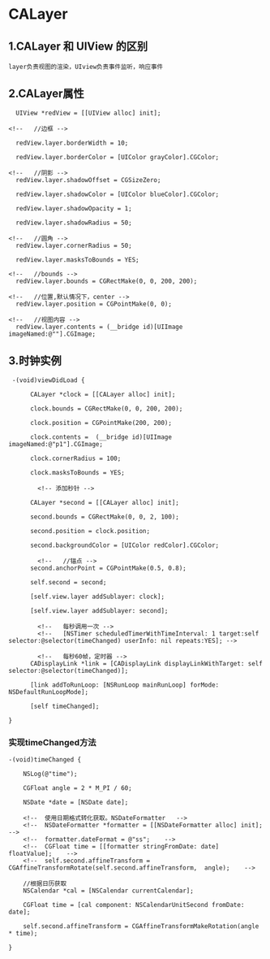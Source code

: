 # CALayer


## 1.CALayer 和 UIView 的区别

    layer负责视图的渲染，UIview负责事件监听，响应事件
    
## 2.CALayer属性

      UIView *redView = [[UIView alloc] init];

    <!--   //边框 -->

      redView.layer.borderWidth = 10;

      redView.layer.borderColor = [UIColor grayColor].CGColor;

    <!--   //阴影 -->
      redView.layer.shadowOffset = CGSizeZero;

      redView.layer.shadowColor = [UIColor blueColor].CGColor;

      redView.layer.shadowOpacity = 1;

      redView.layer.shadowRadius = 50;

    <!--   //圆角 -->
      redView.layer.cornerRadius = 50;

      redView.layer.masksToBounds = YES;

    <!--   //bounds -->
      redView.layer.bounds = CGRectMake(0, 0, 200, 200);

    <!--   //位置,默认情况下，center -->
      redView.layer.position = CGPointMake(0, 0);

    <!--   //视图内容 -->
      redView.layer.contents = (__bridge id)[UIImage imageNamed:@""].CGImage;
  
## 3.时钟实例

<!-- 添加钟表 -->

     -(void)viewDidLoad {

          CALayer *clock = [[CALayer alloc] init];

          clock.bounds = CGRectMake(0, 0, 200, 200);

          clock.position = CGPointMake(200, 200);

          clock.contents =  (__bridge id)[UIImage imageNamed:@"p1"].CGImage;

          clock.cornerRadius = 100;

          clock.masksToBounds = YES;

            <!-- 添加秒针 -->

          CALayer *second = [[CALayer alloc] init];

          second.bounds = CGRectMake(0, 0, 2, 100);

          second.position = clock.position;

          second.backgroundColor = [UIColor redColor].CGColor;

            <!--   //锚点 -->
          second.anchorPoint = CGPointMake(0.5, 0.8);

          self.second = second;

          [self.view.layer addSublayer: clock];

          [self.view.layer addSublayer: second];

            <!--   每秒调用一次 -->
            <!--   [NSTimer scheduledTimerWithTimeInterval: 1 target:self selector:@selector(timeChanged) userInfo: nil repeats:YES]; -->

            <!--   每秒60帧，定时器 -->
          CADisplayLink *link = [CADisplayLink displayLinkWithTarget: self selector:@selector(timeChanged)];

          [link addToRunLoop: [NSRunLoop mainRunLoop] forMode: NSDefaultRunLoopMode];

          [self timeChanged];

    }
  
### 实现timeChanged方法

    -(void)timeChanged {

        NSLog(@"time");

        CGFloat angle = 2 * M_PI / 60;

        NSDate *date = [NSDate date];

        <!--  使用日期格式转化获取。NSDateFormatter   -->
        <!--  NSDateFormatter *formatter = [[NSDateFormatter alloc] init];    -->
        <!--  formatter.dateFormat = @"ss";    -->
        <!--  CGFloat time = [[formatter stringFromDate: date] floatValue];    -->
        <!--  self.second.affineTransform = CGAffineTransformRotate(self.second.affineTransform,  angle);    -->

        //根据日历获取
        NSCalendar *cal = [NSCalendar currentCalendar];

        CGFloat time = [cal component: NSCalendarUnitSecond fromDate: date];

        self.second.affineTransform = CGAffineTransformMakeRotation(angle * time);

    }
